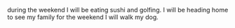 during the weekend I will be eating sushi and golfing.
I will be heading home to see my family for the weekend 
I will walk my dog.